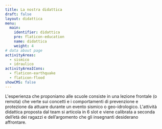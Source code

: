 ```yaml
---
title: La nostra didattica
draft: false
layout: didattica
menu:
  main:
    identifier: didattica
    pre: flaticon-education
    name: didattica
    weight: 4
# data about page
activityAreas:
  - sismico
  - idraulico
activityAreaICons:
  - flaticon-earthquake
  - flaticon-flood
showCMS: false
---
```


L'esperienza che proponiamo alle scuole consiste in una lezione frontale (o remota) che verte sui concetti e i comportamenti di prevenzione e protezione da attuare durante un evento sismico o geo-idrologico. L'attività didattica proposta dal team si articola in 6 slot e viene calibrata a seconda dell’età dei ragazzi e dell’argomento che gli insegnanti desiderano affrontare.
